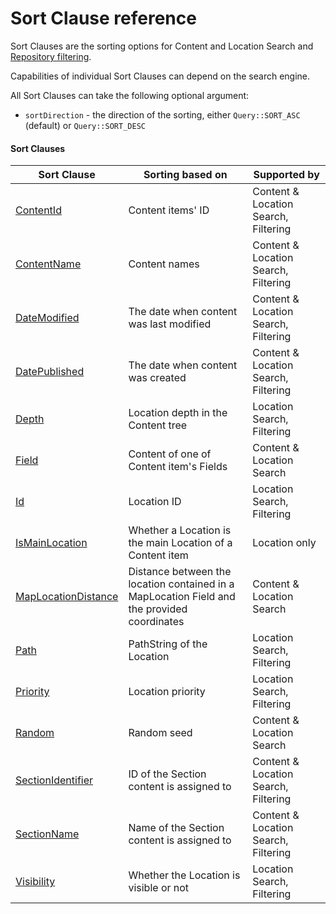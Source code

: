 # Sort Clause reference

Sort Clauses are the sorting options for Content and Location Search and
[Repository filtering](../../api/public_php_api_filtering.md).

Capabilities of individual Sort Clauses can depend on the search engine.

All Sort Clauses can take the following optional argument:

- `sortDirection` - the direction of the sorting, either `Query::SORT_ASC` (default) or `Query::SORT_DESC`

#### Sort Clauses 

| Sort Clause | Sorting based on | Supported by |
|-----|-----|-----|
|[ContentId](sort_clause_reference/contentid_sort_clause.md)|Content items' ID|Content & Location Search, Filtering|
|[ContentName](sort_clause_reference/contentname_sort_clause.md)|Content names|Content & Location Search, Filtering|
|[DateModified](sort_clause_reference/datemodified_sort_clause.md)|The date when content was last modified|Content & Location Search, Filtering|
|[DatePublished](sort_clause_reference/datepublished_sort_clause.md)|The date when content was created|Content & Location Search, Filtering|
|[Depth](sort_clause_reference/depth_sort_clause.md)|Location depth in the Content tree|Location Search, Filtering|
|[Field](sort_clause_reference/field_sort_clause.md)|Content of one of Content item's Fields|Content & Location Search|
|[Id](sort_clause_reference/id_sort_clause.md)|Location ID|Location Search, Filtering|
|[IsMainLocation](sort_clause_reference/ismainlocation_sort_clause.md)|Whether a Location is the main Location of a Content item|Location only|
|[MapLocationDistance](sort_clause_reference/maplocationdistance_sort_clause.md)|Distance between the location contained in a MapLocation Field and the provided coordinates|Content & Location Search|
|[Path](sort_clause_reference/path_sort_clause.md)|PathString of the Location|Location Search, Filtering|
|[Priority](sort_clause_reference/priority_sort_clause.md)|Location priority|Location Search, Filtering|
|[Random](sort_clause_reference/random_sort_clause.md)|Random seed|Content & Location Search|
|[SectionIdentifier](sort_clause_reference/sectionidentifier_sort_clause.md)|ID of the Section content is assigned to|Content & Location Search, Filtering|
|[SectionName](sort_clause_reference/sectionname_sort_clause.md)|Name of the Section content is assigned to|Content & Location Search, Filtering|
|[Visibility](sort_clause_reference/visibility_sort_clause.md)|Whether the Location is visible or not|Location Search, Filtering|
